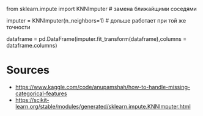 from sklearn.impute import KNNImputer # замена ближайщими соседями
 
imputer = KNNImputer(n_neighbors=1) # дольше работает при той же точности
 
dataframe = pd.DataFrame(imputer.fit_transform(dataframe),columns = dataframe.columns)

# Sources 
* https://www.kaggle.com/code/anupamshah/how-to-handle-missing-categorical-features
* https://scikit-learn.org/stable/modules/generated/sklearn.impute.KNNImputer.html
